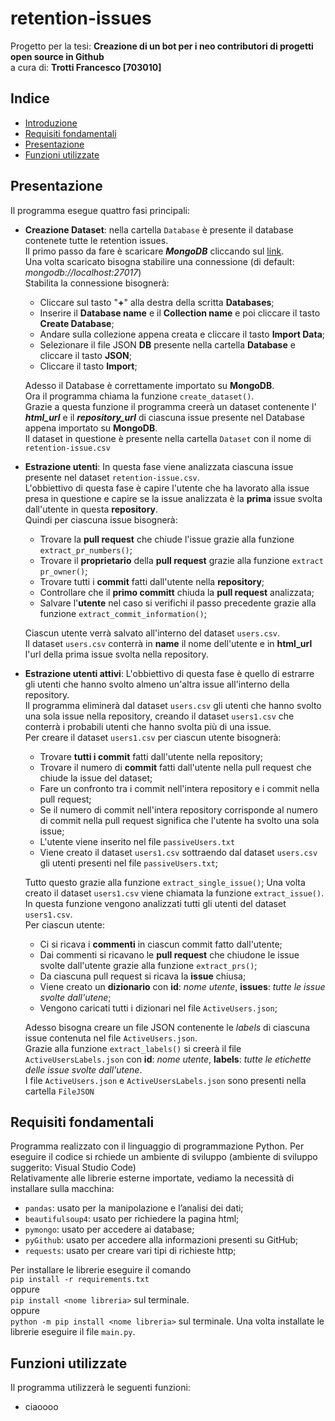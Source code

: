 # retention-issues
Progetto per la tesi: **Creazione di un bot per i neo contributori di progetti open source in Github**  
a cura di: **Trotti Francesco [703010]**  

## Indice
 - [Introduzione](#Funzioni-utilizzate)
 - [Requisiti fondamentali](#Requisiti-fondamentali)
 - [Presentazione](#Presentazione)
 - [Funzioni utilizzate](#Funzioni-utilizzate)
  
## Presentazione
Il programma esegue quattro fasi principali:  
* **Creazione Dataset**: nella cartella `Database` è presente il database contenete tutte le retention issues.  
Il primo passo da fare è scaricare ***MongoDB*** cliccando sul [link](https://www.mongodb.com/try/download/community).  
Una volta scaricato bisogna stabilire una connessione (di default: *mongodb://localhost:27017*)  
Stabilita la connessione bisognerà:  
  * Cliccare sul tasto "**+**" alla destra della scritta **Databases**;    
  * Inserire il **Database name** e il **Collection name** e poi cliccare il tasto **Create Database**;    
  * Andare sulla collezione appena creata e cliccare il tasto **Import Data**;    
  * Selezionare il file JSON **DB** presente nella cartella **Database** e cliccare il tasto **JSON**;   
  * Cliccare il tasto **Import**;

  Adesso il Database è correttamente importato su **MongoDB**.  
  Ora il programma chiama la funzione `create_dataset()`.  
  Grazie a questa funzione il programma creerà un dataset contenente l' ***html_url*** e il ***repository_url*** di ciascuna issue presente nel Database appena importato su **MongoDB**.  
  Il dataset in questione è presente nella cartella `Dataset` con il nome di `retention-issue.csv`

* **Estrazione utenti**: In questa fase viene analizzata ciascuna issue presente nel dataset `retention-issue.csv`.  
L'obbiettivo di questa fase è capire l'utente che ha lavorato alla issue presa in questione e capire se la issue analizzata è la **prima** issue svolta dall'utente in questa **repository**.  
Quindi per ciascuna issue bisognerà:  
  * Trovare la **pull request** che chiude l'issue grazie alla funzione `extract_pr_numbers()`;
  * Trovare il **proprietario** della **pull request** grazie alla funzione `extract pr_owner()`;  
  * Trovare tutti i **commit** fatti dall'utente nella **repository**;  
  * Controllare che il **primo committ** chiuda la **pull request** analizzata;  
  * Salvare l'**utente** nel caso si verifichi il passo precedente grazie alla funzione `extract_commit_information()`;

  Ciascun utente verrà salvato all'interno del dataset `users.csv`.  
  Il dataset `users.csv` conterrà in **name** il nome dell'utente e in **html_url** l'url della prima issue svolta nella repository.
  
* **Estrazione utenti attivi**: L'obbiettivo di questa fase è quello di estrarre gli utenti che hanno svolto almeno un'altra issue all'interno della repository.  
Il programma eliminerà dal dataset `users.csv` gli utenti che hanno svolto una sola issue nella repository, creando il dataset `users1.csv` che conterrà i probabili utenti che hanno svolta più di una issue.  
Per creare il dataset `users1.csv` per ciascun utente bisognerà:    
  *  Trovare **tutti i commit** fatti dall'utente nella repository;
  *  Trovare il numero di **commit** fatti dall'utente nella pull request che chiude la issue del dataset;
  *  Fare un confronto tra i commit nell'intera repository e i commit nella pull request;
  *  Se il numero di commit nell'intera repository corrisponde al numero di commit nella pull request significa che l'utente ha svolto una sola issue;
  *  L'utente viene inserito nel file `passiveUsers.txt`
  *  Viene creato il dataset `users1.csv` sottraendo dal dataset `users.csv` gli utenti presenti nel file `passiveUsers.txt`;  

  Tutto questo grazie alla funzione `extract_single_issue()`;
  Una volta creato il dataset `users1.csv` viene chiamata la funzione `extract_issue()`.  
  In questa funzione vengono analizzati tutti gli utenti del dataset `users1.csv`.  
  Per ciascun utente:  
    *  Ci si ricava i **commenti** in ciascun commit fatto dall'utente;  
    *  Dai commenti si ricavano le **pull request** che chiudone le issue svolte dall'utente grazie alla funzione `extract_prs()`;
    *  Da ciascuna pull request si ricava la **issue** chiusa;
    *  Viene creato un **dizionario** con **id**: *nome utente*, **issues**: *tutte le issue svolte dall'utene*;
    *  Vengono caricati tutti i dizionari nel file `ActiveUsers.json`;  
    
  Adesso bisogna creare un file JSON contenente le *labels* di ciascuna issue contenuta nel file `ActiveUsers.json`.  
  Grazie alla funzione `extract_labels()` si creerà il file `ActiveUsersLabels.json` con **id**: *nome utente*, **labels**: *tutte le etichette delle issue svolte dall'utene*.  
  I file `ActiveUsers.json` e `ActiveUsersLabels.json` sono presenti nella cartella `FileJSON`



## Requisiti fondamentali
Programma realizzato con il linguaggio di programmazione Python. Per eseguire il codice si rchiede un ambiente di sviluppo (ambiente di sviluppo suggerito: Visual Studio Code)  
Relativamente alle librerie esterne importate, vediamo la necessità di installare sulla macchina:
* `pandas`: usato per la manipolazione e l’analisi dei dati;
* `beautifulsoup4`: usato per richiedere la pagina html;
* `pymongo`: usato per accedere ai database;
* `pyGithub`: usato per accedere alla informazioni presenti su GitHub;
* `requests`: usato per creare vari tipi di richieste http;   

Per installare le librerie eseguire il comando  
`pip install -r requirements.txt`  
oppure  
`pip install <nome libreria>` sul terminale.  
oppure  
`python -m pip install <nome libreria>` sul terminale. 
Una volta installate le librerie eseguire il file `main.py`.

## Funzioni utilizzate
Il programma utilizzerà le seguenti funzioni:  
* ciaoooo


